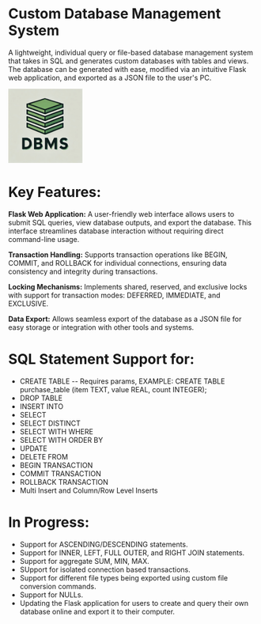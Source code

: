# Custom Database Management System
A lightweight, individual query or file-based database management system that takes in SQL and generates custom databases with tables and views. The database can be generated with ease, modified via an intuitive Flask web application, and exported as a JSON file to the user's PC.

<img src="DBMS_Logo.png" alt="DBMS" width="150" height="150">


# Key Features:

**Flask Web Application:** A user-friendly web interface allows users to submit SQL queries, view database outputs, and export the database. This interface streamlines database interaction without requiring direct command-line usage.

**Transaction Handling:** Supports transaction operations like BEGIN, COMMIT, and ROLLBACK for individual connections, ensuring data consistency and integrity during transactions.

**Locking Mechanisms:** Implements shared, reserved, and exclusive locks with support for transaction modes: DEFERRED, IMMEDIATE, and EXCLUSIVE.

**Data Export:** Allows seamless export of the database as a JSON file for easy storage or integration with other tools and systems.

# SQL Statement Support for:
- CREATE TABLE -- Requires params, EXAMPLE: CREATE TABLE purchase_table (item TEXT, value REAL, count INTEGER);
- DROP TABLE
- INSERT INTO
- SELECT
- SELECT DISTINCT
- SELECT WITH WHERE
- SELECT WITH ORDER BY
- UPDATE
- DELETE FROM 
- BEGIN TRANSACTION
- COMMIT TRANSACTION
- ROLLBACK TRANSACTION
- Multi Insert and Column/Row Level Inserts
  
# In Progress:
- Support for ASCENDING/DESCENDING statements.
- Support for INNER, LEFT, FULL OUTER, and RIGHT JOIN statements.
- Support for aggregate SUM, MIN, MAX.
- SUpport for isolated connection based transactions.
- Support for different file types being exported using custom file conversion commands.
- Support for NULLs.
- Updating the Flask application for users to create and query their own database online and export it to their computer.

